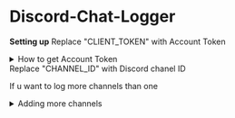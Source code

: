 # Discord-Chat-Logger

**Setting up** 
Replace "CLIENT_TOKEN" with Account Token 
<details>
  <summary>How to get Account Token</summary>
  Paste it to console 
  ```javascript
window.webpackChunkdiscord_app.push([
  [Math.random()],
  {},
  req => {
    for (const m of Object.keys(req.c)
      .map(x => req.c[x].exports)
      .filter(x => x)) {
      if (m.default && m.default.getToken !== undefined) {
        return copy(m.default.getToken());
      }
      if (m.getToken !== undefined) {
        return copy(m.getToken());
      }
    }
  },
]);
console.log('%cWorked!', 'font-size: 50px');
console.log(`%cYou now have your token in the clipboard!`, 'font-size: 16px');
  ```
</details>
Replace "CHANNEL_ID" with Discord chanel ID  

If u want to log more channels than one
<details>
  <summary>Adding more channels</summary>
  
```javascript
let hooks = {
    Chat: new WebhookClient({ id: 'ID', token: 'WEBHOOK_TOKEN' }),
    Gallery: new WebhookClient({ id: 'ID', token: 'WEBHOOK_TOKEN' }),
    Memes: new WebhookClient({ id: 'ID', token: 'WEBHOOK_TOKEN' }),
  }
  ```
```javascript
  let channels = {
    'CHANNEL_ID': hooks.Chat,
    'CHANNEL_ID': hooks.Gallery,
    'CHANNEL_ID': hooks.Memes,
  }
  ```
</details>
